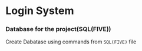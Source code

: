 # Login System

### Database for the project(SQL(FIVE))

Create Dabatase using commands from `SQL(FIVE)` file
